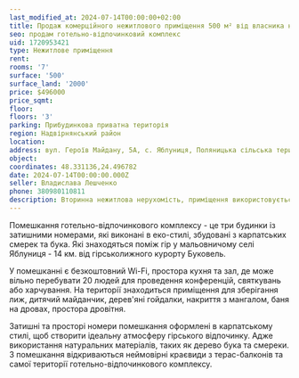 ```yaml
---
last_modified_at: 2024-07-14T00:00:00+02:00
title: Продаж комерційного нежитлового приміщення 500 м² від власника на Героїв Майдану в с. Яблуниця
seo: продам готельно-відпочинковий комплекс
uid: 1720953421
type: Нежитлове приміщення
rent:
rooms: '7'
surface: '500'
surface_land: '2000'
price: $496000
price_sqmt:
floor:
floors: '3'
parking: Прибудинкова приватна територія
region: Надвірнянський район
location:
address: вул. Героїв Майдану, 5А, с. Яблуниця, Поляницька сільська територіальна громада
object:
coordinates: 48.331136,24.496782
date: 2024-07-14T00:00:00.000Z
seller: Владислава Лешченко
phone: 380980110811
description: Вторинна нежитлова нерухомість, приміщення використовується як готельно-відпочинковий комплекс
---
```


Помешкання готельно-відпочинкового комплексу - це три будинки із затишними номерами, які виконані в еко-стилі, збудовані з карпатських смерек та бука. Які знаходяться поміж гір у мальовничому селі Яблуниця - 14 км. від гірськолижного курорту Буковель.

У помешканні є безкоштовний Wi-Fi, простора кухня та зал, де може вільно перебувати 20 людей для проведення конференцій, святкувань або харчування. На території знаходиться приміщення для зберігання лиж, дитячий майданчик, дерев'яні гойдалки, накриття з мангалом, баня на дровах, простора дровітня.

Затишні та просторі номери помешкання оформлені в карпатському стилі, щоб створити ідеальну атмосферу гірського відпочинку. Адже використання натуральних матеріалів, таких як дерево бука та смереки. З помешкання відкриваються неймовірні краєвиди з терас-балконів та самої території готельно-відпочинкового комплексу.

